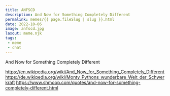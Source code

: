 ```yaml
---
title: ANFSCD
description: And Now for Something Completely Different
permalink: memes/{{ page.fileSlug | slug }}.html
date: 2022-10-06
image: anfscd.jpg
laxout: meme.njk
tags: 
 - meme
 - chat
---
```

And Now for Something Completely Different

https://en.wikipedia.org/wiki/And_Now_for_Something_Completely_Different
https://de.wikipedia.org/wiki/Monty_Pythons_wunderbare_Welt_der_Schwerkraft
https://www.shmoop.com/quotes/and-now-for-something-completely-different.html
